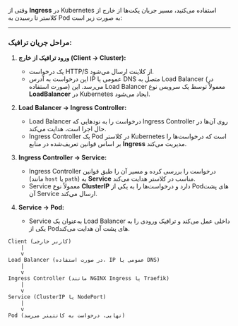 وقتی از **Ingress** در Kubernetes استفاده می‌کنید، مسیر جریان پکت‌ها از خارج از کلاستر تا رسیدن به Pod به صورت زیر است:

---

### مراحل جریان ترافیک:

1. **ورود ترافیک از خارج (Client → Cluster):**
   - یک درخواست HTTP/S از کلاینت ارسال می‌شود.
   - این درخواست به آدرس IP عمومی یا DNS متصل به Load Balancer (در صورت استفاده) می‌رسد. این Load Balancer معمولاً توسط یک سرویس نوع **LoadBalancer** در Kubernetes ایجاد می‌شود.

2. **Load Balancer → Ingress Controller:**

   - Load Balancer درخواست را به نودهایی که Ingress Controller روی آن‌ها در حال اجرا است، هدایت می‌کند.
   - Ingress Controller یک Pod در کلاستر Kubernetes است که درخواست‌ها را بر اساس قوانین تعریف‌شده در منابع **Ingress** مدیریت می‌کند.

3. **Ingress Controller → Service:**
   
   - Ingress Controller درخواست را بررسی کرده و مسیر آن را طبق قوانین (مانند `host` یا `path`) به **Service** مناسب در کلاستر هدایت می‌کند.
   - Service معمولاً نوع **ClusterIP** دارد و درخواست‌ها را به یکی از Podهای پشت آن Service ارسال می‌کند.

4. **Service → Pod:**
   
   - Service به‌عنوان یک Load Balancer داخلی عمل می‌کند و ترافیک ورودی را به یکی از Podهای پشت آن هدایت می‌کند.
  
```
Client (کاربر خارجی)
    |
    v
Load Balancer (در صورت استفاده، IP عمومی یا DNS)
    |
    v
Ingress Controller (مانند NGINX Ingress یا Traefik)
    |
    v
Service (ClusterIP یا NodePort)
    |
    v
Pod (نهایی، درخواست به کانتینر می‌رسد)
```
